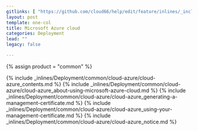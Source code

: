 ```yaml
---
gitlinks: [ "https://github.com/cloud66/help/edit/feature/inlines/_includes/_inlines/Deployment/common/cloud-azure/cloud-azure_contents.md", "https://github.com/cloud66/help/edit/feature/inlines/_includes/_inlines/Deployment/common/cloud-azure/cloud-azure_about-using-microsoft-azure-cloud.md", "https://github.com/cloud66/help/edit/feature/inlines/_includes/_inlines/Deployment/common/cloud-azure/cloud-azure_generating-a-management-certificate.md", "https://github.com/cloud66/help/edit/feature/inlines/_includes/_inlines/Deployment/common/cloud-azure/cloud-azure_using-your-management-certificate.md", "https://github.com/cloud66/help/edit/feature/inlines/_includes/_inlines/Deployment/common/cloud-azure/cloud-azure_notice.md" ]
layout: post
template: one-col
title: Microsoft Azure cloud
categories: Deployment
lead: ""
legacy: false

---
```

{% assign product = "common" %}

{% include _inlines/Deployment/common/cloud-azure/cloud-azure_contents.md %}
{% include _inlines/Deployment/common/cloud-azure/cloud-azure_about-using-microsoft-azure-cloud.md %}
{% include _inlines/Deployment/common/cloud-azure/cloud-azure_generating-a-management-certificate.md %}
{% include _inlines/Deployment/common/cloud-azure/cloud-azure_using-your-management-certificate.md %}
{% include _inlines/Deployment/common/cloud-azure/cloud-azure_notice.md %}
